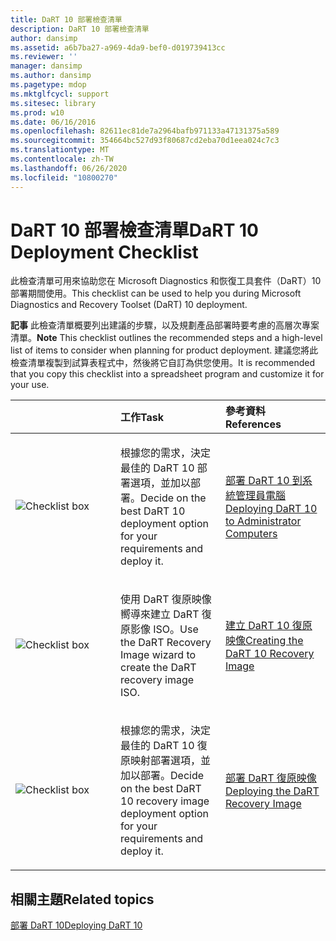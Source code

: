 ```yaml
---
title: DaRT 10 部署檢查清單
description: DaRT 10 部署檢查清單
author: dansimp
ms.assetid: a6b7ba27-a969-4da9-bef0-d019739413cc
ms.reviewer: ''
manager: dansimp
ms.author: dansimp
ms.pagetype: mdop
ms.mktglfcycl: support
ms.sitesec: library
ms.prod: w10
ms.date: 06/16/2016
ms.openlocfilehash: 82611ec81de7a2964bafb971133a47131375a589
ms.sourcegitcommit: 354664bc527d93f80687cd2eba70d1eea024c7c3
ms.translationtype: MT
ms.contentlocale: zh-TW
ms.lasthandoff: 06/26/2020
ms.locfileid: "10800270"
---
```

# <span data-ttu-id="fdbc2-103">DaRT 10 部署檢查清單</span><span class="sxs-lookup"><span data-stu-id="fdbc2-103">DaRT 10 Deployment Checklist</span></span>


<span data-ttu-id="fdbc2-104">此檢查清單可用來協助您在 Microsoft Diagnostics 和恢復工具套件（DaRT）10部署期間使用。</span><span class="sxs-lookup"><span data-stu-id="fdbc2-104">This checklist can be used to help you during Microsoft Diagnostics and Recovery Toolset (DaRT) 10 deployment.</span></span>

<span data-ttu-id="fdbc2-105">**記事** 此檢查清單概要列出建議的步驟，以及規劃產品部署時要考慮的高層次專案清單。</span><span class="sxs-lookup"><span data-stu-id="fdbc2-105">**Note** This checklist outlines the recommended steps and a high-level list of items to consider when planning for product deployment.</span></span> <span data-ttu-id="fdbc2-106">建議您將此檢查清單複製到試算表程式中，然後將它自訂為供您使用。</span><span class="sxs-lookup"><span data-stu-id="fdbc2-106">It is recommended that you copy this checklist into a spreadsheet program and customize it for your use.</span></span>

 

<table>
<colgroup>
<col width="33%" />
<col width="33%" />
<col width="33%" />
</colgroup>
<thead>
<tr class="header">
<th align="left"></th>
<th align="left"><span data-ttu-id="fdbc2-107">工作</span><span class="sxs-lookup"><span data-stu-id="fdbc2-107">Task</span></span></th>
<th align="left"><span data-ttu-id="fdbc2-108">參考資料</span><span class="sxs-lookup"><span data-stu-id="fdbc2-108">References</span></span></th>
</tr>
</thead>
<tbody>
<tr class="odd">
<td align="left"><img src="images/checklistbox.gif" alt="Checklist box" /></td>
<td align="left"><p><span data-ttu-id="fdbc2-109">根據您的需求，決定最佳的 DaRT 10 部署選項，並加以部署。</span><span class="sxs-lookup"><span data-stu-id="fdbc2-109">Decide on the best DaRT 10 deployment option for your requirements and deploy it.</span></span></p></td>
<td align="left"><p><a href="deploying-dart-10-to-administrator-computers.md" data-raw-source="[Deploying DaRT 10 to Administrator Computers](deploying-dart-10-to-administrator-computers.md)"><span data-ttu-id="fdbc2-110">部署 DaRT 10 到系統管理員電腦</span><span class="sxs-lookup"><span data-stu-id="fdbc2-110">Deploying DaRT 10 to Administrator Computers</span></span></a></p></td>
</tr>
<tr class="even">
<td align="left"><img src="images/checklistbox.gif" alt="Checklist box" /></td>
<td align="left"><p><span data-ttu-id="fdbc2-111">使用 DaRT 復原映像嚮導來建立 DaRT 復原影像 ISO。</span><span class="sxs-lookup"><span data-stu-id="fdbc2-111">Use the DaRT Recovery Image wizard to create the DaRT recovery image ISO.</span></span></p></td>
<td align="left"><p><a href="creating-the-dart-10-recovery-image.md" data-raw-source="[Creating the DaRT 10 Recovery Image](creating-the-dart-10-recovery-image.md)"><span data-ttu-id="fdbc2-112">建立 DaRT 10 復原映像</span><span class="sxs-lookup"><span data-stu-id="fdbc2-112">Creating the DaRT 10 Recovery Image</span></span></a></p></td>
</tr>
<tr class="odd">
<td align="left"><img src="images/checklistbox.gif" alt="Checklist box" /></td>
<td align="left"><p><span data-ttu-id="fdbc2-113">根據您的需求，決定最佳的 DaRT 10 復原映射部署選項，並加以部署。</span><span class="sxs-lookup"><span data-stu-id="fdbc2-113">Decide on the best DaRT 10 recovery image deployment option for your requirements and deploy it.</span></span></p></td>
<td align="left"><p><a href="deploying-the-dart-recovery-image-dart-10.md" data-raw-source="[Deploying the DaRT Recovery Image](deploying-the-dart-recovery-image-dart-10.md)"><span data-ttu-id="fdbc2-114">部署 DaRT 復原映像</span><span class="sxs-lookup"><span data-stu-id="fdbc2-114">Deploying the DaRT Recovery Image</span></span></a></p></td>
</tr>
</tbody>
</table>

 

## <span data-ttu-id="fdbc2-115">相關主題</span><span class="sxs-lookup"><span data-stu-id="fdbc2-115">Related topics</span></span>


[<span data-ttu-id="fdbc2-116">部署 DaRT 10</span><span class="sxs-lookup"><span data-stu-id="fdbc2-116">Deploying DaRT 10</span></span>](deploying-dart-10.md)

 

 





